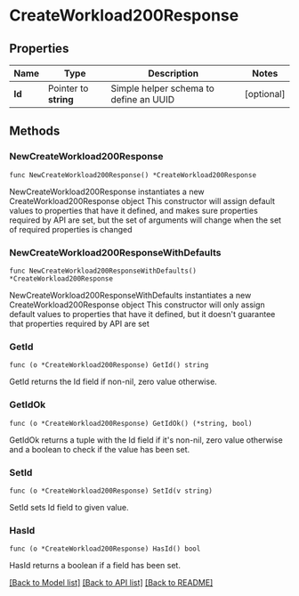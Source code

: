 # CreateWorkload200Response

## Properties

Name | Type | Description | Notes
------------ | ------------- | ------------- | -------------
**Id** | Pointer to **string** | Simple helper schema to define an UUID | [optional] 

## Methods

### NewCreateWorkload200Response

`func NewCreateWorkload200Response() *CreateWorkload200Response`

NewCreateWorkload200Response instantiates a new CreateWorkload200Response object
This constructor will assign default values to properties that have it defined,
and makes sure properties required by API are set, but the set of arguments
will change when the set of required properties is changed

### NewCreateWorkload200ResponseWithDefaults

`func NewCreateWorkload200ResponseWithDefaults() *CreateWorkload200Response`

NewCreateWorkload200ResponseWithDefaults instantiates a new CreateWorkload200Response object
This constructor will only assign default values to properties that have it defined,
but it doesn't guarantee that properties required by API are set

### GetId

`func (o *CreateWorkload200Response) GetId() string`

GetId returns the Id field if non-nil, zero value otherwise.

### GetIdOk

`func (o *CreateWorkload200Response) GetIdOk() (*string, bool)`

GetIdOk returns a tuple with the Id field if it's non-nil, zero value otherwise
and a boolean to check if the value has been set.

### SetId

`func (o *CreateWorkload200Response) SetId(v string)`

SetId sets Id field to given value.

### HasId

`func (o *CreateWorkload200Response) HasId() bool`

HasId returns a boolean if a field has been set.


[[Back to Model list]](../README.md#documentation-for-models) [[Back to API list]](../README.md#documentation-for-api-endpoints) [[Back to README]](../README.md)


